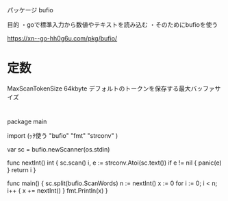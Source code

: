 パッケージ bufio

目的
・goで標準入力から数値やテキストを読み込む
・そのためにbufioを使う

https://xn--go-hh0g6u.com/pkg/bufio/

# 定数
MaxScanTokenSize 64kbyte
デフォルトのトークンを保存する最大バッファサイズ

# 

package main

import (ｯｦ使う
	"bufio"
	"fmt"
	"strconv"
)

var sc = bufio.newScanner(os.stdin)

func nextInt() int {
	sc.scan()
	i, e := strconv.Atoi(sc.text())
	if e != nil {
		panic(e)
	}
	return i
}

func main() {
	sc.split(bufio.ScanWords)
	n := nextInt()
	x := 0
	for i := 0; i < n; i++ {
		x += nextInt()
	}
	fmt.Println(x)
}
